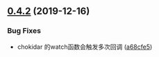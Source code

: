 <a name="0.4.2"></a>
## [0.4.2](https://github.com/cklwblove/vue-router-invoke-webpack-plugin/compare/v0.3.2...v0.4.2) (2019-12-16)


### Bug Fixes

* chokidar 的watch函数会触发多次回调 ([a68cfe5](https://github.com/cklwblove/vue-router-invoke-webpack-plugin/commit/a68cfe5))



